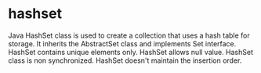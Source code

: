 # hashset 
Java HashSet class is used to create a collection that uses a hash table for storage.
It inherits the AbstractSet class and implements Set interface.
HashSet contains unique elements only. 
HashSet allows null value. 
HashSet class is non synchronized. 
HashSet doesn't maintain the insertion order.
